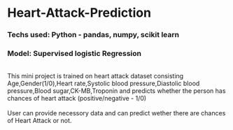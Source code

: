 # Heart-Attack-Prediction
<h3>Techs used: Python - pandas, numpy, scikit learn</h3> 
<h3>Model: Supervised logistic Regression</h3>
<br>
This mini project is trained on heart attack dataset consisting Age,Gender(1/0),Heart rate,Systolic blood pressure,Diastolic blood pressure,Blood sugar,CK-MB,Troponin and predicts whether the person has chances of heart attack (positive/negative - 1/0)
<br><br>
User can provide necessory data and can predict wether there are chances of Heart Attack or not.
